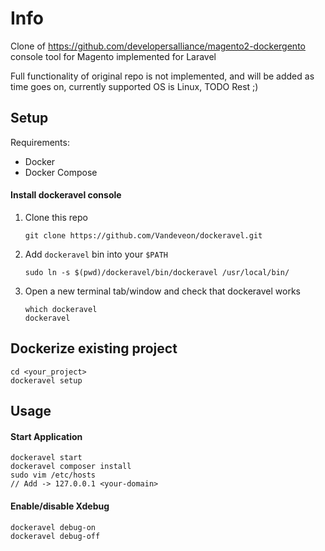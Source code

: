 # Info

Clone of https://github.com/developersalliance/magento2-dockergento console tool for Magento implemented for Laravel

Full functionality of original repo is not implemented, and will be added as time goes on, currently supported OS is Linux, TODO Rest ;)

## Setup

Requirements:

- Docker
- Docker Compose

#### Install dockeravel console

1. Clone this repo

    ```
    git clone https://github.com/Vandeveon/dockeravel.git
    ```

2. Add `dockeravel` bin into your `$PATH`

    ```
    sudo ln -s $(pwd)/dockeravel/bin/dockeravel /usr/local/bin/
    ```

3. Open a new terminal tab/window and check that dockeravel works
    
    ```
    which dockeravel
    dockeravel
    ```


## Dockerize existing project

```
cd <your_project>
dockeravel setup
```

## Usage

#### Start Application

```
dockeravel start
dockeravel composer install
sudo vim /etc/hosts
// Add -> 127.0.0.1 <your-domain>
```
#### Enable/disable Xdebug

```
dockeravel debug-on
dockeravel debug-off
```